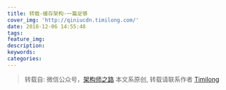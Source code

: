 ```yaml
---
title: 转载-缓存架构-一篇足够
cover_img: 'http://qiniucdn.timilong.com/'
date: 2018-12-06 14:55:48
tags:
feature_img:
description:
keywords:
categories:
---
```


> 转载自: 微信公众号，[架构师之路](https://juejin.im/book/5af56a3c518825426642e004)
> 本文系原创, 转载请联系作者 [Timilong](http://blog.timilong.com/about)







